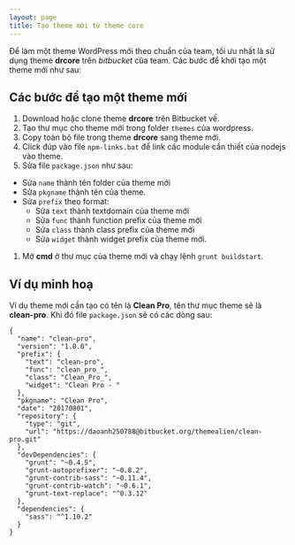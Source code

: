 ```yaml
---
layout: page
title: Tạo theme mới từ theme core
---
```


Để làm một theme WordPress mới theo chuẩn của team, tối ưu nhất là sử dụng theme **drcore** trên _bitbucket_ của team. Các bước để khởi tạo một theme mới như sau:

## Các bước để tạo một theme mới

1. Download hoặc clone theme **drcore** trên Bitbucket về.
1. Tạo thư mục cho theme mới trong folder `themes` của wordpress.
1. Copy toàn bộ file trong theme **drcore** sang theme mới.
1. Click đúp vào file `npm-links.bat` để link các module cần thiết của nodejs vào theme.
1. Sửa file `package.json` như sau:
  - Sửa `name` thành tên folder của theme mới
  - Sửa `pkgname` thành tên của theme.
  - Sửa `prefix` theo format:
    - Sửa `text` thành textdomain của theme mới
    - Sửa `func` thành function prefix của theme mới
    - Sửa `class` thành class prefix của theme mới
    - Sửa `widget` thành widget prefix của theme mới.
1. Mở **cmd** ở thư mục của theme mới và chạy lệnh `grunt buildstart`.

## Ví dụ minh hoạ

Ví dụ theme mới cần tạo có tên là **Clean Pro**, tên thư mục theme sẽ là **clean-pro**. Khi đó file `package.json` sẽ có các dòng sau:

```
{
  "name": "clean-pro",
  "version": "1.0.0",
  "prefix": {
    "text": "clean-pro",
    "func": "clean_pro_",
    "class": "Clean_Pro_",
    "widget": "Clean Pro - "
  },
  "pkgname": "Clean Pro",
  "date": "20170801",
  "repository": {
    "type": "git",
    "url": "https://daoanh250788@bitbucket.org/themealien/clean-pro.git"
  },
  "devDependencies": {
    "grunt": "~0.4.5",
    "grunt-autoprefixer": "~0.8.2",
    "grunt-contrib-sass": "~0.11.4",
    "grunt-contrib-watch": "~0.6.1",
    "grunt-text-replace": "^0.3.12"
  },
  "dependencies": {
    "sass": "^1.10.2"
  }
}
```

